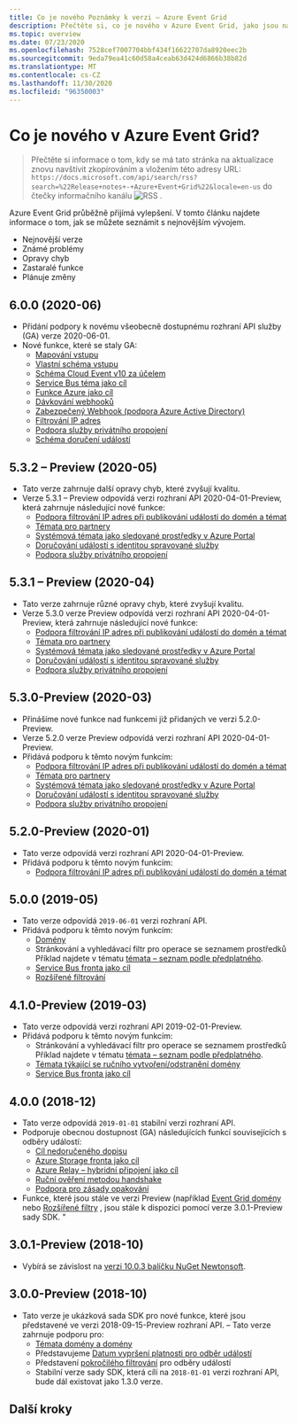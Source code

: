 ```yaml
---
title: Co je nového Poznámky k verzi – Azure Event Grid
description: Přečtěte si, co je nového v Azure Event Grid, jako jsou například nejnovější poznámky k verzi, známé problémy, opravy chyb, zastaralé funkce a nadcházející změny.
ms.topic: overview
ms.date: 07/23/2020
ms.openlocfilehash: 7528cef7007704bbf434f16622707da8920eec2b
ms.sourcegitcommit: 9eda79ea41c60d58a4ceab63d424d6866b38b82d
ms.translationtype: MT
ms.contentlocale: cs-CZ
ms.lasthandoff: 11/30/2020
ms.locfileid: "96350003"
---
```

# <a name="whats-new-in-azure-event-grid"></a>Co je nového v Azure Event Grid?

>Přečtěte si informace o tom, kdy se má tato stránka na aktualizace znovu navštívit zkopírováním a vložením této adresy URL: `https://docs.microsoft.com/api/search/rss?search=%22Release+notes+-+Azure+Event+Grid%22&locale=en-us` do čtečky informačního kanálu ![ RSS ](./media/whats-new/feed-icon-16x16.png) .

Azure Event Grid průběžně přijímá vylepšení. V tomto článku najdete informace o tom, jak se můžete seznámit s nejnovějším vývojem.

- Nejnovější verze
- Známé problémy
- Opravy chyb
- Zastaralé funkce
- Plánuje změny

## <a name="600-2020-06"></a>6.0.0 (2020-06)
- Přidání podpory k novému všeobecně dostupnému rozhraní API služby (GA) verze 2020-06-01.
- Nové funkce, které se staly GA:
    - [Mapování vstupu](input-mappings.md)
    - [Vlastní schéma vstupu](input-mappings.md)
    - [Schéma Cloud Event v10 za účelem](cloud-event-schema.md)
    - [Service Bus téma jako cíl](handler-service-bus.md)
    - [Funkce Azure jako cíl](handler-functions.md)
    - [Dávkování webhooků](./edge/delivery-output-batching.md)
    - [Zabezpečený Webhook (podpora Azure Active Directory)](secure-webhook-delivery.md)
    - [Filtrování IP adres](configure-firewall.md)
    - [Podpora služby privátního propojení](configure-private-endpoints.md)
    - [Schéma doručení událostí](event-schema.md)

## <a name="532-preview-2020-05"></a>5.3.2 – Preview (2020-05)
- Tato verze zahrnuje další opravy chyb, které zvyšují kvalitu.
- Verze 5.3.1 – Preview odpovídá verzi rozhraní API 2020-04-01-Preview, která zahrnuje následující nové funkce: 
    - [Podpora filtrování IP adres při publikování událostí do domén a témat](configure-firewall.md)
    - [Témata pro partnery](./partner-events-overview.md)
    - [Systémová témata jako sledované prostředky v Azure Portal](system-topics.md)
    - [Doručování událostí s identitou spravované služby](managed-service-identity.md) 
    - [Podpora služby privátního propojení](configure-private-endpoints.md)

## <a name="531-preview-2020-04"></a>5.3.1 – Preview (2020-04)
- Tato verze zahrnuje různé opravy chyb, které zvyšují kvalitu.
- Verze 5.3.0 verze Preview odpovídá verzi rozhraní API 2020-04-01-Preview, která zahrnuje následující nové funkce: 
    - [Podpora filtrování IP adres při publikování událostí do domén a témat](configure-firewall.md)
    - [Témata pro partnery](./partner-events-overview.md)
    - [Systémová témata jako sledované prostředky v Azure Portal](system-topics.md)
    - [Doručování událostí s identitou spravované služby](managed-service-identity.md) 
    - [Podpora služby privátního propojení](configure-private-endpoints.md)

## <a name="530-preview-2020-03"></a>5.3.0-Preview (2020-03)
- Přinášíme nové funkce nad funkcemi již přidaných ve verzi 5.2.0-Preview. 
- Verze 5.2.0 verze Preview odpovídá verzi rozhraní API 2020-04-01-Preview.
- Přidává podporu k těmto novým funkcím: 
    - [Podpora filtrování IP adres při publikování událostí do domén a témat](configure-firewall.md)
    - [Témata pro partnery](./partner-events-overview.md)
    - [Systémová témata jako sledované prostředky v Azure Portal](system-topics.md)
    - [Doručování událostí s identitou spravované služby](managed-service-identity.md) 
    - [Podpora služby privátního propojení](configure-private-endpoints.md)

## <a name="520-preview-2020-01"></a>5.2.0-Preview (2020-01)
- Tato verze odpovídá verzi rozhraní API 2020-04-01-Preview.
- Přidává podporu k těmto novým funkcím:
    - [Podpora filtrování IP adres při publikování událostí do domén a témat](configure-firewall.md)

## <a name="500-2019-05"></a>5.0.0 (2019-05)
- Tato verze odpovídá `2019-06-01` verzi rozhraní API.
- Přidává podporu k těmto novým funkcím:
    * [Domény](event-domains.md)
    * Stránkování a vyhledávací filtr pro operace se seznamem prostředků Příklad najdete v tématu [témata – seznam podle předplatného](/rest/api/eventgrid/version2020-04-01-preview/topics/listbysubscription).
    * [Service Bus fronta jako cíl](handler-service-bus.md)
    * [Rozšířené filtrování](event-filtering.md#advanced-filtering)

## <a name="410-preview-2019-03"></a>4.1.0-Preview (2019-03)
- Tato verze odpovídá verzi rozhraní API 2019-02-01-Preview.
- Přidává podporu k těmto novým funkcím:
    * Stránkování a vyhledávací filtr pro operace se seznamem prostředků Příklad najdete v tématu [témata – seznam podle předplatného](/rest/api/eventgrid/version2020-04-01-preview/topics/listbysubscription).
    * [Témata týkající se ručního vytvoření/odstranění domény](how-to-event-domains.md)
    * [Service Bus fronta jako cíl](handler-service-bus.md)

## <a name="400-2018-12"></a>4.0.0 (2018-12)
- Tato verze odpovídá `2019-01-01` stabilní verzi rozhraní API.
- Podporuje obecnou dostupnost (GA) následujících funkcí souvisejících s odběry událostí:
    * [Cíl nedoručeného dopisu](manage-event-delivery.md)
    * [Azure Storage fronta jako cíl](handler-storage-queues.md)
    * [Azure Relay – hybridní připojení jako cíl](handler-relay-hybrid-connections.md)
    * [Ruční ověření metodou handshake](webhook-event-delivery.md)
    * [Podpora pro zásady opakování](delivery-and-retry.md)
- Funkce, které jsou stále ve verzi Preview (například [Event Grid domény](event-domains.md) nebo [Rozšířené filtry](event-filtering.md#advanced-filtering) , jsou stále k dispozici pomocí verze 3.0.1-Preview sady SDK. "

## <a name="301-preview-2018-10"></a>3.0.1-Preview (2018-10)
- Vybírá se závislost na [verzi 10.0.3 balíčku NuGet Newtonsoft](https://www.nuget.org/packages/Newtonsoft.Json/10.0.3).

## <a name="300-preview-2018-10"></a>3.0.0-Preview (2018-10)
- Tato verze je ukázková sada SDK pro nové funkce, které jsou představené ve verzi 2018-09-15-Preview rozhraní API. – Tato verze zahrnuje podporu pro:
    - [Témata domény a domény](event-domains.md)
    - Představujeme [Datum vypršení platnosti pro odběr událostí](concepts.md#event-subscription-expiration)
    - Představení [pokročilého filtrování](event-filtering.md#advanced-filtering) pro odběry událostí
    - Stabilní verze sady SDK, která cílí na `2018-01-01` verzi rozhraní API, bude dál existovat jako 1.3.0 verze.

## <a name="next-steps"></a>Další kroky